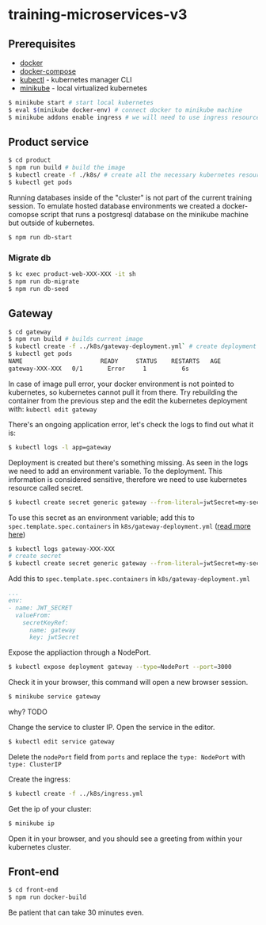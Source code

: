 # training-microservices-v3

## Prerequisites

- [docker](https://www.docker.com/)
- [docker-compose](https://docs.docker.com/compose/)
- [kubectl](https://kubernetes.io/docs/tasks/tools/install-kubectl/) - kubernetes manager CLI
- [minikube](https://github.com/kubernetes/minikube) - local virtualized kubernetes
```bash
$ minikube start # start local kubernetes
$ eval $(minikube docker-env) # connect docker to minikube machine
$ minikube addons enable ingress # we will need to use ingress resources
```

## Product service

```bash
$ cd product
$ npm run build # build the image
$ kubectl create -f ./k8s/ # create all the necessary kubernetes resources
$ kubectl get pods
```

Running databases inside of the "cluster" is not part of the current training session. To emulate hosted database
environments we created a docker-comopse script that runs a postgresql database on the minikube machine but outside of
kubernetes.

```bash
$ npm run db-start
```

### Migrate db

```bash
$ kc exec product-web-XXX-XXX -it sh
$ npm run db-migrate
$ npm run db-seed
```

## Gateway

```bash
$ cd gateway
$ npm run build # builds current image
$ kubectl create -f ../k8s/gateway-deployment.yml` # create deployment
$ kubectl get pods
NAME                      READY     STATUS    RESTARTS   AGE
gateway-XXX-XXX   0/1       Error     1          6s
```

In case of image pull error, your docker environment is not pointed to kubernetes, so kubernetes cannot pull it from
there. Try rebuilding the container from the previous step and the edit the kubernetes deployment with:
`kubectl edit gateway`

There's an ongoing application error, let's check the logs to find out what it is:

```bash
$ kubectl logs -l app=gateway
```

Deployment is created but there's something missing. As seen in the logs we need to add an environment variable. To the
deployment. This information is considered sensitive, therefore we need to use kubernetes resource called secret.

```bash
$ kubectl create secret generic gateway --from-literal=jwtSecret=my-secret # create secret
```

To use this secret as an environment variable; add this to `spec.template.spec.containers` in
`k8s/gateway-deployment.yml`
([read more here](https://kubernetes.io/docs/tasks/inject-data-application/define-environment-variable-container/))

```sh
$ kubectl logs gateway-XXX-XXX
# create secret
$ kubectl create secret generic gateway --from-literal=jwtSecret=my-secret
```

Add this to `spec.template.spec.containers` in `k8s/gateway-deployment.yml`

```yaml
...
env:
- name: JWT_SECRET
  valueFrom:
    secretKeyRef:
      name: gateway
      key: jwtSecret
```

Expose the appliaction through a NodePort.

```sh
$ kubectl expose deployment gateway --type=NodePort --port=3000
```

Check it in your browser, this command will open a new browser session.

```sh
$ minikube service gateway
```

why? TODO

Change the service to cluster IP. Open the service in the editor.

```sh
$ kubectl edit service gateway
```

Delete the `nodePort` field from `ports` and replace the `type: NodePort` with `type: ClusterIP`


Create the ingress:

```sh
$ kubectl create -f ../k8s/ingress.yml
```

Get the ip of your cluster:

```sh
$ minikube ip
```

Open it in your browser, and you should see a greeting from within your kubernetes cluster.

## Front-end

```sh
$ cd front-end
$ npm run docker-build
```

Be patient that can take 30 minutes even.

